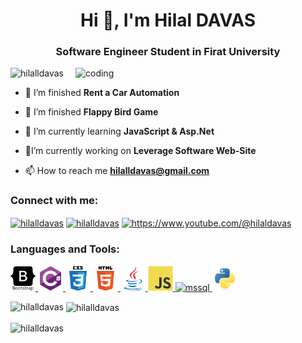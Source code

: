 <h1 align="center">Hi 👋, I'm Hilal DAVAS</h1>
<h3 align="center">Software Engineer Student in Firat University</h3>
<img align="right"alt="coding"width="400"src="https://user-images.githubusercontent.com/59734313/157189039-c09b3e38-9f42-42c0-ab54-14f1574190a7.gif">

<p align="left"> <img src="https://komarev.com/ghpvc/?username=hilalldavas&label=Profile%20views&color=0e75b6&style=flat" alt="hilalldavas" /> </p>

- 🔭 I’m finished **Rent a Car Automation**

- 👯 I’m finished **Flappy Bird Game**

- 🌱 I’m currently learning **JavaScript & Asp.Net**

- 🤝I’m currently working on **Leverage Software Web-Site**

- 📫 How to reach me **hilalldavas@gmail.com**

<h3 align="left">Connect with me:</h3>
<p align="left">
<a href="https://linkedin.com/in/hilalldavas" target="blank"><img align="center" src="https://raw.githubusercontent.com/rahuldkjain/github-profile-readme-generator/master/src/images/icons/Social/linked-in-alt.svg" alt="hilalldavas" height="30" width="40" /></a>
<a href="https://instagram.com/hilalldavas" target="blank"><img align="center" src="https://raw.githubusercontent.com/rahuldkjain/github-profile-readme-generator/master/src/images/icons/Social/instagram.svg" alt="hilalldavas" height="30" width="40" /></a>
<a href="https://www.youtube.com/c/https://www.youtube.com/@hilaldavas" target="blank"><img align="center" src="https://raw.githubusercontent.com/rahuldkjain/github-profile-readme-generator/master/src/images/icons/Social/youtube.svg" alt="https://www.youtube.com/@hilaldavas" height="30" width="40" /></a>
</p>

<h3 align="left">Languages and Tools:</h3>
<p align="left"> <a href="https://getbootstrap.com" target="_blank" rel="noreferrer"> <img src="https://raw.githubusercontent.com/devicons/devicon/master/icons/bootstrap/bootstrap-plain-wordmark.svg" alt="bootstrap" width="40" height="40"/> </a> <a href="https://www.w3schools.com/cs/" target="_blank" rel="noreferrer"> <img src="https://raw.githubusercontent.com/devicons/devicon/master/icons/csharp/csharp-original.svg" alt="csharp" width="40" height="40"/> </a> <a href="https://www.w3schools.com/css/" target="_blank" rel="noreferrer"> <img src="https://raw.githubusercontent.com/devicons/devicon/master/icons/css3/css3-original-wordmark.svg" alt="css3" width="40" height="40"/> </a> <a href="https://www.w3.org/html/" target="_blank" rel="noreferrer"> <img src="https://raw.githubusercontent.com/devicons/devicon/master/icons/html5/html5-original-wordmark.svg" alt="html5" width="40" height="40"/> </a> <a href="https://www.java.com" target="_blank" rel="noreferrer"> <img src="https://raw.githubusercontent.com/devicons/devicon/master/icons/java/java-original.svg" alt="java" width="40" height="40"/> </a> <a href="https://developer.mozilla.org/en-US/docs/Web/JavaScript" target="_blank" rel="noreferrer"> <img src="https://raw.githubusercontent.com/devicons/devicon/master/icons/javascript/javascript-original.svg" alt="javascript" width="40" height="40"/> </a> <a href="https://www.microsoft.com/en-us/sql-server" target="_blank" rel="noreferrer"> <img src="https://www.svgrepo.com/show/303229/microsoft-sql-server-logo.svg" alt="mssql" width="40" height="40"/> </a> <a href="https://www.python.org" target="_blank" rel="noreferrer"> <img src="https://raw.githubusercontent.com/devicons/devicon/master/icons/python/python-original.svg" alt="python" width="40" height="40"/> </a> </p>

<p><img align="left" src="https://github-readme-stats.vercel.app/api/top-langs?username=hilalldavas&show_icons=true&locale=en&layout=compact" alt="hilalldavas" /></p>

<p>&nbsp;<img align="center" src="https://github-readme-stats.vercel.app/api?username=hilalldavas&show_icons=true&locale=en" alt="hilalldavas" /></p>

<p><img align="center" src="https://github-readme-streak-stats.herokuapp.com/?user=hilalldavas&" alt="hilalldavas" /></p>
